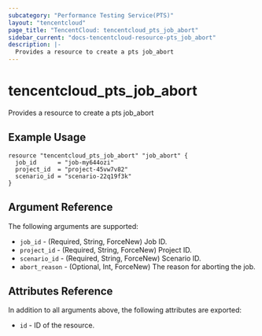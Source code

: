 ```yaml
---
subcategory: "Performance Testing Service(PTS)"
layout: "tencentcloud"
page_title: "TencentCloud: tencentcloud_pts_job_abort"
sidebar_current: "docs-tencentcloud-resource-pts_job_abort"
description: |-
  Provides a resource to create a pts job_abort
---
```


# tencentcloud_pts_job_abort

Provides a resource to create a pts job_abort

## Example Usage

```hcl
resource "tencentcloud_pts_job_abort" "job_abort" {
  job_id      = "job-my644ozi"
  project_id  = "project-45vw7v82"
  scenario_id = "scenario-22q19f3k"
}
```

## Argument Reference

The following arguments are supported:

* `job_id` - (Required, String, ForceNew) Job ID.
* `project_id` - (Required, String, ForceNew) Project ID.
* `scenario_id` - (Required, String, ForceNew) Scenario ID.
* `abort_reason` - (Optional, Int, ForceNew) The reason for aborting the job.

## Attributes Reference

In addition to all arguments above, the following attributes are exported:

* `id` - ID of the resource.




